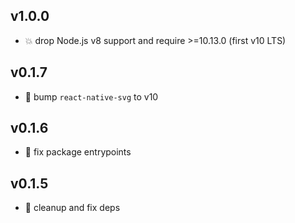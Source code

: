 ## v1.0.0

* 💥 drop Node.js v8 support and require >=10.13.0 (first v10 LTS)

## v0.1.7

* 🐞 bump `react-native-svg` to v10

## v0.1.6

* 🐞 fix package entrypoints

## v0.1.5

* 🐞 cleanup and fix deps
